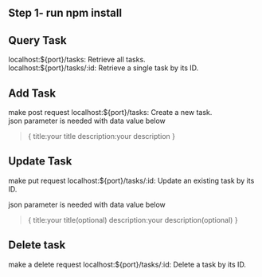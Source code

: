 <h2>Step 1- run npm install </h2>

<h2>Query Task</h2>
<p>
    localhost:${port}/tasks: Retrieve all tasks.<br>
    localhost:${port}/tasks/:id: Retrieve a single task by its ID.
<p>

<h2>Add Task</h2>
<p>make post request  localhost:${port}/tasks: Create a new task.<br>
json parameter is needed with data value below<br>
<blockquote>{
    title:your title
    description:your description
}</blockquote></p>

<h2>Update Task</h2>
<p>make put request  localhost:${port}/tasks/:id: Update an existing task by its ID.<br>

json parameter is needed with data value below

<blockquote>
{
    title:your title(optional)
    description:your description(optional)
}</blockquote></p>

<h2>Delete task</h2>
<p>make a delete request  localhost:${port}/tasks/:id: Delete a task by its ID.</p>
